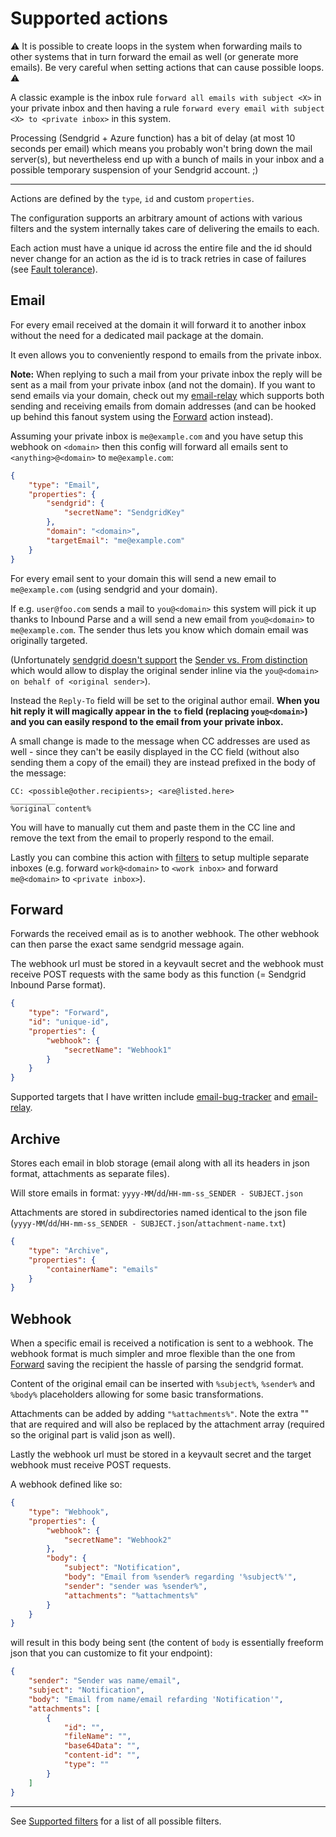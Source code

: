 # Supported actions

:warning: It is possible to create loops in the system when forwarding mails to other systems that in turn forward the email as well (or generate more emails). Be very careful when setting actions that can cause possible loops. :warning:

A classic example is the inbox rule `forward all emails with subject <X>` in your private inbox and then having a rule `forward every email with subject <X> to <private inbox>` in this system.

Processing (Sendgrid + Azure function) has a bit of delay (at most 10 seconds per email) which means you probably won't bring down the mail server(s), but nevertheless end up with a bunch of mails in your inbox and a possible temporary suspension of your Sendgrid account. ;)

___

Actions are defined by the `type`, `id` and custom `properties`.

The configuration supports an arbitrary amount of actions with various filters and the system internally takes care of delivering the emails to each.

Each action must have a unique id across the entire file and the id should never change for an action as the id is to track retries in case of failures (see [Fault tolerance](Fault%20tolerance.md)).

## Email

For every email received at the domain it will forward it to another inbox without the need for a dedicated mail package at the domain.

It even allows you to conveniently respond to emails from the private inbox.

**Note:** When replying to such a mail from your private inbox the reply will be sent as a mail from your private inbox (and not the domain). If you want to send emails via your domain, check out my [email-relay](https://github.com/MarcStan/email-relay) which supports both sending and receiving emails from domain addresses (and can be hooked up behind this fanout system using the [Forward](#Forward) action instead).

Assuming your private inbox is `me@example.com` and you have setup this webhook on `<domain>` then this config will forward all emails sent to `<anything>@<domain>` to `me@example.com`:

``` json
{
    "type": "Email",
    "properties": {
        "sendgrid": {
            "secretName": "SendgridKey"
        },
        "domain": "<domain>",
        "targetEmail": "me@example.com"
    }
}
```

For every email sent to your domain this will send a new email to `me@example.com` (using sendgrid and your domain).

If e.g. `user@foo.com` sends a mail to `you@<domain>` this system will pick it up thanks to Inbound Parse and a will send a new email from `you@<domain>` to `me@example.com`. The sender thus lets you know which domain email was originally targeted.

(Unfortunately [sendgrid doesn't support](https://github.com/sendgrid/sendgrid-csharp/issues/890) the [Sender vs. From distinction](https://stackoverflow.com/a/4728446) which would allow to display the original sender inline via the `you@<domain> on behalf of <original sender>`).

Instead the `Reply-To` field will be set to the original author email. **When you hit reply it will magically appear in the `to` field (replacing `you@<domain>`) and you can easily respond to the email from your private inbox.**

A small change is made to the message when CC addresses are used as well - since they can't be easily displayed in the CC field (without also sending them a copy of the email) they are instead prefixed in the body of the message:

```
CC: <possible@other.recipients>; <are@listed.here>
__________
%original content%
```
You will have to manually cut them and paste them in the CC line and remove the text from the email to properly respond to the email.

Lastly you can combine this action with [filters](Supported%20filters.md) to setup multiple separate inboxes (e.g. forward `work@<domain>` to `<work inbox>` and forward `me@<domain>` to `<private inbox>`).

## Forward

Forwards the received email as is to another webhook. The other webhook can then parse the exact same sendgrid message again.

The webhook url must be stored in a keyvault secret and the webhook must receive POST requests with the same body as this function (= Sendgrid Inbound Parse format).

``` json
{
    "type": "Forward",
    "id": "unique-id",
    "properties": {
        "webhook": {
            "secretName": "Webhook1"
        }
    }
}
```

Supported targets that I have written include [email-bug-tracker](https://github.com/MarcStan/email-bug-tracker) and [email-relay](https://github.com/MarcStan/email-relay).

## Archive

Stores each email in blob storage (email along with all its headers in json format, attachments as separate files).

Will store emails in format: `yyyy-MM`/`dd`/`HH-mm-ss_SENDER - SUBJECT.json`

Attachments are stored in subdirectories named identical to the json file (`yyyy-MM`/`dd`/`HH-mm-ss_SENDER - SUBJECT.json`/`attachment-name.txt`)

``` json
{
    "type": "Archive",
    "properties": {
        "containerName": "emails"
    }
}
```

## Webhook

When a specific email is received a notification is sent to a webhook. The webhook format is much simpler and mroe flexible than the one from [Forward](#Forward) saving the recipient the hassle of parsing the sendgrid format.

Content of the original email can be inserted with `%subject%`, `%sender%` and `%body%` placeholders allowing for some basic transformations.

Attachments can be added by adding `"%attachments%"`. Note the extra "" that are required and will also be replaced by the attachment array (required so the original part is valid json as well).

Lastly the webhook url must be stored in a keyvault secret and the target webhook must receive POST requests.

A webhook defined like so:
``` json
{
    "type": "Webhook",
    "properties": {
        "webhook": {
            "secretName": "Webhook2"
        },
        "body": {
            "subject": "Notification",
            "body": "Email from %sender% regarding '%subject%'",
            "sender": "sender was %sender%",
            "attachments": "%attachments%"
        }
    }
}
```
will result in this body being sent (the content of `body` is essentially freeform json that you can customize to fit your endpoint):

``` json
{
    "sender": "Sender was name/email",
    "subject": "Notification",
    "body": "Email from name/email refarding 'Notification'",
    "attachments": [
        {
            "id": "",
            "fileName": "",
            "base64Data": "",
            "content-id": "",
            "type": ""
        }
    ]
}
```
___


See [Supported filters](Supported%20filters.md) for a list of all possible filters.
